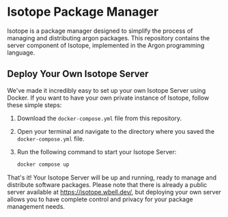 # Isotope Package Manager

Isotope is a package manager designed to simplify the process of managing and distributing argon packages. This repository contains the server component of Isotope, implemented in the Argon programming language.

## Deploy Your Own Isotope Server

We've made it incredibly easy to set up your own Isotope Server using Docker. If you want to have your own private instance of Isotope, follow these simple steps:

1. Download the `docker-compose.yml` file from this repository.

2. Open your terminal and navigate to the directory where you saved the `docker-compose.yml` file.

3. Run the following command to start your Isotope Server:
   ```bash
   docker compose up
   ```

That's it! Your Isotope Server will be up and running, ready to manage and distribute software packages. Please note that there is already a public server available at https://isotope.wbell.dev/, but deploying your own server allows you to have complete control and privacy for your package management needs.